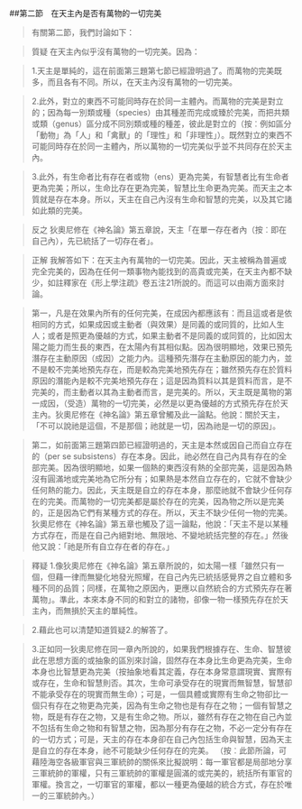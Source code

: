 ##第二節　在天主內是否有萬物的一切完美
>有關第二節，我們討論如下：

>質疑	在天主內似乎沒有萬物的一切完美。因為：

>1.天主是單純的，這在前面第三題第七節已經證明過了。而萬物的完美既多，而且各有不同。所以，在天主內沒有萬物的一切完美。

>2.此外，對立的東西不可能同時存在於同一主體內。而萬物的完美是對立的；因為每一別類或種（species）由其種差而完成或臻於完美，而把共類或類（genus）區分成不同別類或種的種差，彼此是對立的（按︰例如區分「動物」為「人」和「禽獸」的「理性」和「非理性」）。既然對立的東西不可能同時存在於同一主體內，所以萬物的一切完美似乎並不共同存在於天主內。

>3.此外，有生命者比有存在者或物（ens）更為完美，有智慧者比有生命者更為完美；所以，生命比存在更為完美，智慧比生命更為完美。而天主之本質就是存在本身。所以，天主在自己內沒有生命和智慧的完美，以及其它諸如此類的完美。

>反之	狄奧尼修在《神名論》第五章說，天主「在單一存在者內（按︰即在自己內），先已統括了一切存在者」。

>正解	我解答如下：在天主內有萬物的一切完美。因此，天主被稱為普遍或完全完美的，因為在任何一類事物內能找到的高貴或完美，在天主內都不缺少，如註釋家在《形上學注疏》卷五注21所說的。而這可以由兩方面來討論。

>第一，凡是在效果內所有的任何完美，在成因內都應該有：而且這或者是依相同的方式，如果成因或主動者（與效果）是同義的或同質的，比如人生人；或者是照更為優越的方式，如果主動者不是同義的或同質的，比如因太陽之能力而生長的東西，在太陽內有其相似點。因為很明顯地，效果已預先潛存在主動原因（成因）之能力內。這種預先潛存在主動原因的能力內，並不是較不完美地預先存在，而是較為完美地預先存在；雖然預先存在於質料原因的潛能內是較不完美地預先存在；這是因為質料以其是質料而言，是不完美的，而主動者以其為主動者而言，是完美的。所以，天主既是萬物的第一成因，（受造）萬物的一切完美，必然是以更為優越的方式預先存在於天主內。狄奧尼修在《神名論》第五章曾觸及此一論點。他說：關於天主，「不可以說祂是這個，不是那個；祂就是一切，因為祂是一切的原因」。

>第二，如前面第三題第四節已經證明過的，天主是本然或因自己而自立存在的（per se subsistens）存在本身。因此，祂必然在自己內具有存在的全部完美。因為很明顯地，如果一個熱的東西沒有熱的全部完美，這是因為熱沒有圓滿地或完美地為它所分有；如果熱是本然自立存在的，它就不會缺少任何熱的能力。因此，天主既是自立的存在本身，那麼祂就不會缺少任何存在的完美。而萬物的一切完美都是屬於存在的完美，因為物之所以是完美的，正是因為它們有某種方式的存在。所以，天主不缺少任何一物的完美。狄奧尼修在《神名論》第五章也觸及了這一論點，他說：「天主不是以某種方式存在，而是在自己內絕對地、無限地、不變地統括完整的存在。」然後他又說：「祂是所有自立存在者的存在。」

>釋疑	1.像狄奧尼修在《神名論》第五章所說的，如太陽一樣「雖然只有一個，但藉一律而無變化地發光照耀，在自己內先已統括感覺界之自立體和多種不同的品質；同樣，在萬物之原因內，更應以自然統合的方式預先存在著萬物」。準此，本來本身不同的和對立的諸物，卻像一物一樣預先存在於天主內，而無損於天主的單純性。

>2.藉此也可以清楚知道質疑2.的解答了。

>3.正如同一狄奧尼修在同一章內所說的，如果我們根據存在、生命、智慧彼此在思想方面的或抽象的區別來討論，固然存在本身比生命更為完美，生命本身也比智慧更為完美（按抽象地看其定義，存在本身常意謂現實、實際有或存在，生命和智慧則否。其次，生命可承受存在的現實而無智慧，智慧卻不能承受存在的現實而無生命）；可是，一個具體或實際有生命之物卻比一個只有存在之物更為完美，因為有生命之物也是有存在之物；一個有智慧之物，既是有存在之物，又是有生命之物。所以，雖然有存在之物在自己內並不包括有生命之物和有智慧之物，因為那分有存在之物，不必一定分有存在的一切方式；可是，天主的存在本身卻在自己內包括生命與智慧，因為天主是自立的存在本身，祂不可能缺少任何存在的完美。
（按︰此節所論，可藉陸海空各級軍官與三軍統帥的關係來比擬說明：每一軍官都是局部地分享三軍統帥的軍權，只有三軍統帥的軍權是圓滿的或完美的，統括所有軍官的軍權。換言之，一切軍官的軍權，都以一種更為優越的統合方式，存在於唯一的三軍統帥內。）
